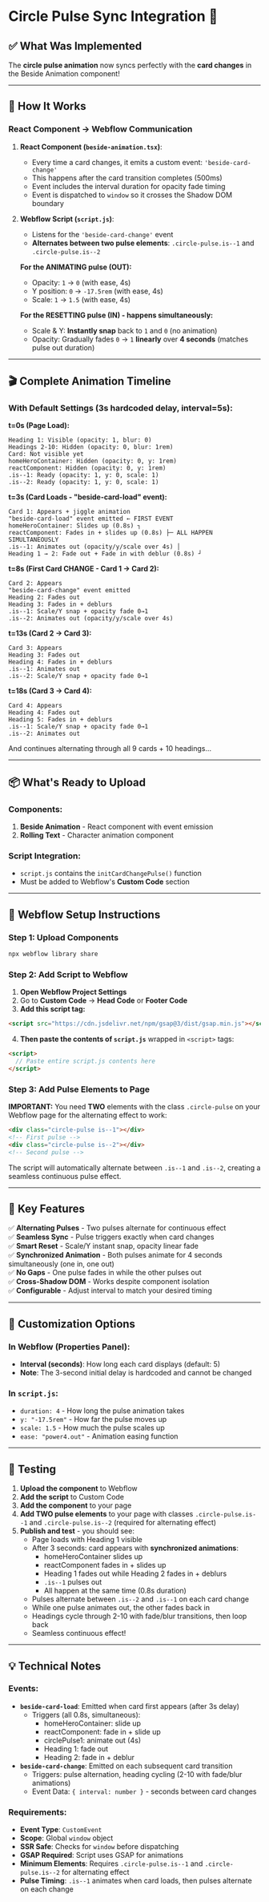 # Circle Pulse Sync Integration 🎯

## ✅ What Was Implemented

The **circle pulse animation** now syncs perfectly with the **card changes** in the Beside Animation component!

---

## 🔧 How It Works

### **React Component → Webflow Communication**

1. **React Component (`beside-animation.tsx`)**:

   - Every time a card changes, it emits a custom event: `'beside-card-change'`
   - This happens after the card transition completes (500ms)
   - Event includes the interval duration for opacity fade timing
   - Event is dispatched to `window` so it crosses the Shadow DOM boundary

2. **Webflow Script (`script.js`)**:

   - Listens for the `'beside-card-change'` event
   - **Alternates between two pulse elements**: `.circle-pulse.is--1` and `.circle-pulse.is--2`

   **For the ANIMATING pulse (OUT):**

   - Opacity: `1` → `0` (with ease, 4s)
   - Y position: `0` → `-17.5rem` (with ease, 4s)
   - Scale: `1` → `1.5` (with ease, 4s)

   **For the RESETTING pulse (IN) - happens simultaneously:**

   - Scale & Y: **Instantly snap** back to `1` and `0` (no animation)
   - Opacity: Gradually fades `0` → `1` **linearly** over **4 seconds** (matches pulse out duration)

---

## 🎬 Complete Animation Timeline

### **With Default Settings (3s hardcoded delay, interval=5s):**

**t=0s (Page Load):**

```
Heading 1: Visible (opacity: 1, blur: 0)
Headings 2-10: Hidden (opacity: 0, blur: 1rem)
Card: Not visible yet
homeHeroContainer: Hidden (opacity: 0, y: 1rem)
reactComponent: Hidden (opacity: 0, y: 1rem)
.is--1: Ready (opacity: 1, y: 0, scale: 1)
.is--2: Ready (opacity: 1, y: 0, scale: 1)
```

**t=3s (Card Loads - "beside-card-load" event):**

```
Card 1: Appears + jiggle animation
"beside-card-load" event emitted ← FIRST EVENT
homeHeroContainer: Slides up (0.8s) ┐
reactComponent: Fades in + slides up (0.8s) ├─ ALL HAPPEN SIMULTANEOUSLY
.is--1: Animates out (opacity/y/scale over 4s) │
Heading 1 → 2: Fade out + Fade in with deblur (0.8s) ┘
```

**t=8s (First Card CHANGE - Card 1 → Card 2):**

```
Card 2: Appears
"beside-card-change" event emitted
Heading 2: Fades out
Heading 3: Fades in + deblurs
.is--1: Scale/Y snap + opacity fade 0→1
.is--2: Animates out (opacity/y/scale over 4s)
```

**t=13s (Card 2 → Card 3):**

```
Card 3: Appears
Heading 3: Fades out
Heading 4: Fades in + deblurs
.is--1: Animates out
.is--2: Scale/Y snap + opacity fade 0→1
```

**t=18s (Card 3 → Card 4):**

```
Card 4: Appears
Heading 4: Fades out
Heading 5: Fades in + deblurs
.is--1: Scale/Y snap + opacity fade 0→1
.is--2: Animates out
```

And continues alternating through all 9 cards + 10 headings...

---

## 📦 What's Ready to Upload

### **Components:**

1. **Beside Animation** - React component with event emission
2. **Rolling Text** - Character animation component

### **Script Integration:**

- `script.js` contains the `initCardChangePulse()` function
- Must be added to Webflow's **Custom Code** section

---

## 🚀 Webflow Setup Instructions

### **Step 1: Upload Components**

```bash
npx webflow library share
```

### **Step 2: Add Script to Webflow**

1. **Open Webflow Project Settings**
2. Go to **Custom Code** → **Head Code** or **Footer Code**
3. **Add this script tag:**

```html
<script src="https://cdn.jsdelivr.net/npm/gsap@3/dist/gsap.min.js"></script>
```

4. **Then paste the contents of `script.js`** wrapped in `<script>` tags:

```html
<script>
  // Paste entire script.js contents here
</script>
```

### **Step 3: Add Pulse Elements to Page**

**IMPORTANT:** You need **TWO** elements with the class `.circle-pulse` on your Webflow page for the alternating effect to work:

```html
<div class="circle-pulse is--1"></div>
<!-- First pulse -->
<div class="circle-pulse is--2"></div>
<!-- Second pulse -->
```

The script will automatically alternate between `.is--1` and `.is--2`, creating a seamless continuous pulse effect.

---

## 🎯 Key Features

✅ **Alternating Pulses** - Two pulses alternate for continuous effect  
✅ **Seamless Sync** - Pulse triggers exactly when card changes  
✅ **Smart Reset** - Scale/Y instant snap, opacity linear fade  
✅ **Synchronized Animation** - Both pulses animate for 4 seconds simultaneously (one in, one out)  
✅ **No Gaps** - One pulse fades in while the other pulses out  
✅ **Cross-Shadow DOM** - Works despite component isolation  
✅ **Configurable** - Adjust interval to match your desired timing

---

## 🔄 Customization Options

### **In Webflow (Properties Panel):**

- **Interval (seconds)**: How long each card displays (default: 5)
- **Note**: The 3-second initial delay is hardcoded and cannot be changed

### **In `script.js`:**

- `duration: 4` - How long the pulse animation takes
- `y: "-17.5rem"` - How far the pulse moves up
- `scale: 1.5` - How much the pulse scales up
- `ease: "power4.out"` - Animation easing function

---

## 🧪 Testing

1. **Upload the component** to Webflow
2. **Add the script** to Custom Code
3. **Add the component** to your page
4. **Add TWO pulse elements** to your page with classes `.circle-pulse.is--1` and `.circle-pulse.is--2` (required for alternating effect)
5. **Publish and test** - you should see:
   - Page loads with Heading 1 visible
   - After 3 seconds: card appears with **synchronized animations**:
     - homeHeroContainer slides up
     - reactComponent fades in + slides up
     - Heading 1 fades out while Heading 2 fades in + deblurs
     - `.is--1` pulses out
     - All happen at the same time (0.8s duration)
   - Pulses alternate between `.is--2` and `.is--1` on each card change
   - While one pulse animates out, the other fades back in
   - Headings cycle through 2-10 with fade/blur transitions, then loop back
   - Seamless continuous effect!

---

## 💡 Technical Notes

### **Events:**

- **`beside-card-load`**: Emitted when card first appears (after 3s delay)
  - Triggers (all 0.8s, simultaneous):
    - homeHeroContainer: slide up
    - reactComponent: fade in + slide up
    - circlePulse1: animate out (4s)
    - Heading 1: fade out
    - Heading 2: fade in + deblur
- **`beside-card-change`**: Emitted on each subsequent card transition
  - Triggers: pulse alternation, heading cycling (2-10 with fade/blur animations)
  - Event Data: `{ interval: number }` - seconds between card changes

### **Requirements:**

- **Event Type**: `CustomEvent`
- **Scope**: Global `window` object
- **SSR Safe**: Checks for `window` before dispatching
- **GSAP Required**: Script uses GSAP for animations
- **Minimum Elements**: Requires `.circle-pulse.is--1` and `.circle-pulse.is--2` for alternating effect
- **Pulse Timing**: `.is--1` animates when card loads, then pulses alternate on each change
